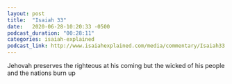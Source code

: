```yaml
---
layout: post
title:  "Isaiah 33"
date:   2020-06-28-10:20:33 -0500
podcast_duration: "00:28:11"
categories: isaiah-explained
podcast_link: http://www.isaiahexplained.com/media/commentary/Isaiah33.mp3
---
```

Jehovah preserves the righteous at his coming but the wicked of his people and the nations burn up
